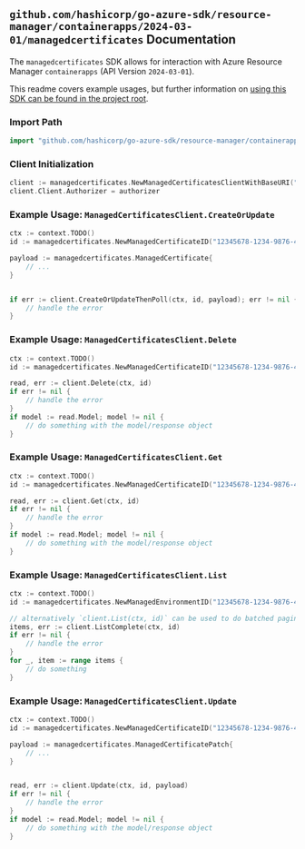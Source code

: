 
## `github.com/hashicorp/go-azure-sdk/resource-manager/containerapps/2024-03-01/managedcertificates` Documentation

The `managedcertificates` SDK allows for interaction with Azure Resource Manager `containerapps` (API Version `2024-03-01`).

This readme covers example usages, but further information on [using this SDK can be found in the project root](https://github.com/hashicorp/go-azure-sdk/tree/main/docs).

### Import Path

```go
import "github.com/hashicorp/go-azure-sdk/resource-manager/containerapps/2024-03-01/managedcertificates"
```


### Client Initialization

```go
client := managedcertificates.NewManagedCertificatesClientWithBaseURI("https://management.azure.com")
client.Client.Authorizer = authorizer
```


### Example Usage: `ManagedCertificatesClient.CreateOrUpdate`

```go
ctx := context.TODO()
id := managedcertificates.NewManagedCertificateID("12345678-1234-9876-4563-123456789012", "example-resource-group", "environmentName", "managedCertificateName")

payload := managedcertificates.ManagedCertificate{
	// ...
}


if err := client.CreateOrUpdateThenPoll(ctx, id, payload); err != nil {
	// handle the error
}
```


### Example Usage: `ManagedCertificatesClient.Delete`

```go
ctx := context.TODO()
id := managedcertificates.NewManagedCertificateID("12345678-1234-9876-4563-123456789012", "example-resource-group", "environmentName", "managedCertificateName")

read, err := client.Delete(ctx, id)
if err != nil {
	// handle the error
}
if model := read.Model; model != nil {
	// do something with the model/response object
}
```


### Example Usage: `ManagedCertificatesClient.Get`

```go
ctx := context.TODO()
id := managedcertificates.NewManagedCertificateID("12345678-1234-9876-4563-123456789012", "example-resource-group", "environmentName", "managedCertificateName")

read, err := client.Get(ctx, id)
if err != nil {
	// handle the error
}
if model := read.Model; model != nil {
	// do something with the model/response object
}
```


### Example Usage: `ManagedCertificatesClient.List`

```go
ctx := context.TODO()
id := managedcertificates.NewManagedEnvironmentID("12345678-1234-9876-4563-123456789012", "example-resource-group", "environmentName")

// alternatively `client.List(ctx, id)` can be used to do batched pagination
items, err := client.ListComplete(ctx, id)
if err != nil {
	// handle the error
}
for _, item := range items {
	// do something
}
```


### Example Usage: `ManagedCertificatesClient.Update`

```go
ctx := context.TODO()
id := managedcertificates.NewManagedCertificateID("12345678-1234-9876-4563-123456789012", "example-resource-group", "environmentName", "managedCertificateName")

payload := managedcertificates.ManagedCertificatePatch{
	// ...
}


read, err := client.Update(ctx, id, payload)
if err != nil {
	// handle the error
}
if model := read.Model; model != nil {
	// do something with the model/response object
}
```
